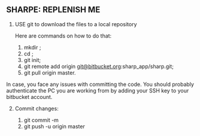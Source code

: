 SHARPE: REPLENISH ME
---------------------

1. USE git to download the files to a local repository 
   
    Here are commands on how to do that:
      
      1. mkdir <project-folder-name>;
      2. cd <project-folder-name>;
      3. git init;
      4. git remote add origin git@bitbucket.org:sharp_app/sharp.git;
      5. git pull origin master.

In case, you face any issues with committing the code. You should probably authenticate the PC you are working from by adding your SSH key to your bitbucket account.

2. Commit changes:
     
      1. git commit <file-path> -m <commit-message>
      2. git push -u origin master
